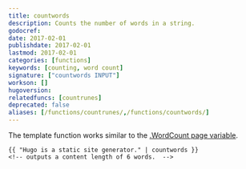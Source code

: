 ```yaml
---
title: countwords
description: Counts the number of words in a string.
godocref:
date: 2017-02-01
publishdate: 2017-02-01
lastmod: 2017-02-01
categories: [functions]
keywords: [counting, word count]
signature: ["countwords INPUT"]
workson: []
hugoversion:
relatedfuncs: [countrunes]
deprecated: false
aliases: [/functions/countrunes/,/functions/countwords/]
---
```


The template function works similar to the [.WordCount page variable][pagevars].

```
{{ "Hugo is a static site generator." | countwords }}
<!-- outputs a content length of 6 words.  -->
```


[pagevars]: /variables/page/
